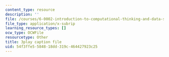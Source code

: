 ```yaml
---
content_type: resource
description: ''
file: /courses/6-0002-introduction-to-computational-thinking-and-data-science-fall-2016/54f3ffe5584818dd319c464427923c25_-1BnXEwHUok.srt
file_type: application/x-subrip
learning_resource_types: []
ocw_type: OCWFile
resourcetype: Other
title: 3play caption file
uid: 54f3ffe5-5848-18dd-319c-464427923c25
---
```

